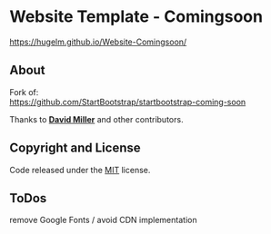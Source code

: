 # Website Template - Comingsoon

https://hugelm.github.io/Website-Comingsoon/

## About

Fork of:\
https://github.com/StartBootstrap/startbootstrap-coming-soon

Thanks to **[David Miller](https://davidmiller.io/)** and other contributors.

## Copyright and License

Code released under the [MIT](https://github.com/StartBootstrap/startbootstrap-coming-soon/blob/master/LICENSE) license.

## ToDos
remove Google Fonts / avoid CDN implementation
